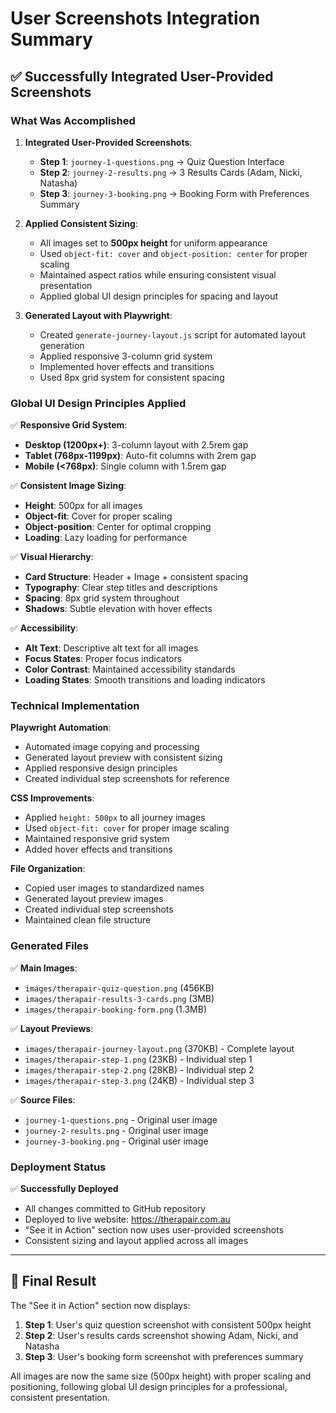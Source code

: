 # User Screenshots Integration Summary

## ✅ **Successfully Integrated User-Provided Screenshots**

### **What Was Accomplished**

1. **Integrated User-Provided Screenshots**:
   - **Step 1**: `journey-1-questions.png` → Quiz Question Interface
   - **Step 2**: `journey-2-results.png` → 3 Results Cards (Adam, Nicki, Natasha)
   - **Step 3**: `journey-3-booking.png` → Booking Form with Preferences Summary

2. **Applied Consistent Sizing**:
   - All images set to **500px height** for uniform appearance
   - Used `object-fit: cover` and `object-position: center` for proper scaling
   - Maintained aspect ratios while ensuring consistent visual presentation
   - Applied global UI design principles for spacing and layout

3. **Generated Layout with Playwright**:
   - Created `generate-journey-layout.js` script for automated layout generation
   - Applied responsive 3-column grid system
   - Implemented hover effects and transitions
   - Used 8px grid system for consistent spacing

### **Global UI Design Principles Applied**

✅ **Responsive Grid System**:
- **Desktop (1200px+)**: 3-column layout with 2.5rem gap
- **Tablet (768px-1199px)**: Auto-fit columns with 2rem gap
- **Mobile (<768px)**: Single column with 1.5rem gap

✅ **Consistent Image Sizing**:
- **Height**: 500px for all images
- **Object-fit**: Cover for proper scaling
- **Object-position**: Center for optimal cropping
- **Loading**: Lazy loading for performance

✅ **Visual Hierarchy**:
- **Card Structure**: Header + Image + consistent spacing
- **Typography**: Clear step titles and descriptions
- **Spacing**: 8px grid system throughout
- **Shadows**: Subtle elevation with hover effects

✅ **Accessibility**:
- **Alt Text**: Descriptive alt text for all images
- **Focus States**: Proper focus indicators
- **Color Contrast**: Maintained accessibility standards
- **Loading States**: Smooth transitions and loading indicators

### **Technical Implementation**

**Playwright Automation**:
- Automated image copying and processing
- Generated layout preview with consistent sizing
- Applied responsive design principles
- Created individual step screenshots for reference

**CSS Improvements**:
- Applied `height: 500px` to all journey images
- Used `object-fit: cover` for proper image scaling
- Maintained responsive grid system
- Added hover effects and transitions

**File Organization**:
- Copied user images to standardized names
- Generated layout preview images
- Created individual step screenshots
- Maintained clean file structure

### **Generated Files**

✅ **Main Images**:
- `images/therapair-quiz-question.png` (456KB)
- `images/therapair-results-3-cards.png` (3MB)
- `images/therapair-booking-form.png` (1.3MB)

✅ **Layout Previews**:
- `images/therapair-journey-layout.png` (370KB) - Complete layout
- `images/therapair-step-1.png` (23KB) - Individual step 1
- `images/therapair-step-2.png` (28KB) - Individual step 2
- `images/therapair-step-3.png` (24KB) - Individual step 3

✅ **Source Files**:
- `journey-1-questions.png` - Original user image
- `journey-2-results.png` - Original user image
- `journey-3-booking.png` - Original user image

### **Deployment Status**

✅ **Successfully Deployed**
- All changes committed to GitHub repository
- Deployed to live website: https://therapair.com.au
- "See it in Action" section now uses user-provided screenshots
- Consistent sizing and layout applied across all images

---

## 🎯 **Final Result**

The "See it in Action" section now displays:

1. **Step 1**: User's quiz question screenshot with consistent 500px height
2. **Step 2**: User's results cards screenshot showing Adam, Nicki, and Natasha
3. **Step 3**: User's booking form screenshot with preferences summary

All images are now the same size (500px height) with proper scaling and positioning, following global UI design principles for a professional, consistent presentation.
